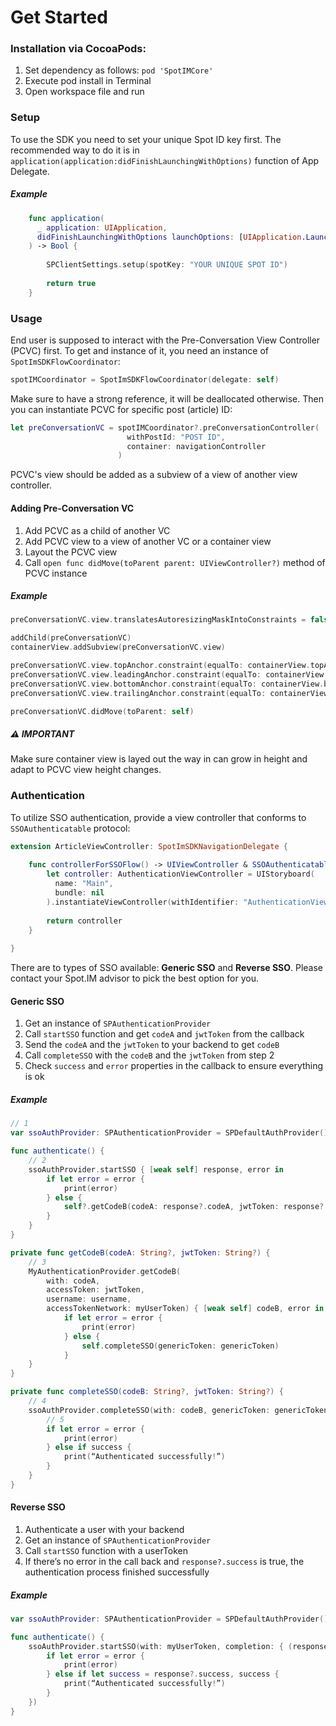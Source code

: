# Get Started

### Installation via CocoaPods:
1. Set dependency as follows: `pod 'SpotIMCore'`
2. Execute pod install in Terminal
3. Open workspace file and run

### Setup

To use the SDK you need to set your unique Spot ID key first. The recommended way to do it is in `application(application:didFinishLaunchingWithOptions)` function of App Delegate. 

##### Example

```swift
    func application(
      _ application: UIApplication, 
      didFinishLaunchingWithOptions launchOptions: [UIApplication.LaunchOptionsKey: Any]?
    ) -> Bool {
        
        SPClientSettings.setup(spotKey: "YOUR UNIQUE SPOT ID")
        
        return true
    }
```

### Usage
End user is supposed to interact with the Pre-Conversation View Controller (PCVC) first. To get and instance of it, you need an instance of `SpotImSDKFlowCoordinator`:
```swift
spotIMCoordinator = SpotImSDKFlowCoordinator(delegate: self)
```
Make sure to have a strong reference, it will be deallocated otherwise.
Then you can instantiate PCVC for specific post (article) ID:
```swift
let preConversationVC = spotIMCoordinator?.preConversationController(
                          withPostId: "POST ID",
                          container: navigationController
                        )
```

PCVC's view should be added as a subview of a view of another view controller.

#### Adding Pre-Conversation VC

1. Add PCVC as a child of another VC
2. Add PCVC view to a view of another VC or a container view
3. Layout the PCVC view
4. Call `open func didMove(toParent parent: UIViewController?)` method of PCVC instance

##### Example

```swift
preConversationVC.view.translatesAutoresizingMaskIntoConstraints = false

addChild(preConversationVC)
containerView.addSubview(preConversationVC.view)

preConversationVC.view.topAnchor.constraint(equalTo: containerView.topAnchor).isActive = true
preConversationVC.view.leadingAnchor.constraint(equalTo: containerView.leadingAnchor).isActive = true
preConversationVC.view.bottomAnchor.constraint(equalTo: containerView.bottomAnchor).isActive = true
preConversationVC.view.trailingAnchor.constraint(equalTo: containerView.trailingAnchor).isActive = true

preConversationVC.didMove(toParent: self)
```
##### ⚠️ IMPORTANT
Make sure container view is layed out the way in can grow in height and adapt to PCVC view height changes.

### Authentication

To utilize SSO authentication, provide a view controller that conforms to `SSOAuthenticatable` protocol:
```swift
extension ArticleViewController: SpotImSDKNavigationDelegate {
    
    func controllerForSSOFlow() -> UIViewController & SSOAuthenticatable {
        let controller: AuthenticationViewController = UIStoryboard(
          name: "Main", 
          bundle: nil
        ).instantiateViewController(withIdentifier: "AuthenticationViewController") as! AuthenticationViewController
        
        return controller
    }
    
}
```

There are to types of SSO available: **Generic SSO** and **Reverse SSO**. Please contact your Spot.IM advisor to pick the best option for you.

#### Generic SSO

1. Get an instance of `SPAuthenticationProvider`
2. Call `startSSO` function and get `codeA` and `jwtToken` from the callback
3. Send the `codeA` and the `jwtToken` to your backend to get `codeB`
4. Call `completeSSO` with the `codeB` and the `jwtToken` from step 2
5. Check `success` and `error` properties in the callback to ensure everything is ok

##### Example
```swift
// 1
var ssoAuthProvider: SPAuthenticationProvider = SPDefaultAuthProvider()

func authenticate() {
    // 2
    ssoAuthProvider.startSSO { [weak self] response, error in
        if let error = error {
            print(error)
        } else {
            self?.getCodeB(codeA: response?.codeA, jwtToken: response?.jwtToken)
        }
    }
}

private func getCodeB(codeA: String?, jwtToken: String?) {
    // 3
    MyAuthenticationProvider.getCodeB(
        with: codeA,
        accessToken: jwtToken,
        username: username,
        accessTokenNetwork: myUserToken) { [weak self] codeB, error in
            if let error = error {
                print(error)
            } else {
                self.completeSSO(genericToken: genericToken)
            }
    }
}

private func completeSSO(codeB: String?, jwtToken: String?) {
    // 4
    ssoAuthProvider.completeSSO(with: codeB, genericToken: genericToken) { [weak self] success, error in
        // 5
        if let error = error {
            print(error)
        } else if success {
            print(“Authenticated successfully!”)
        } 
    }
}
```

#### Reverse SSO

1. Authenticate a user with your backend
2. Get an instance of `SPAuthenticationProvider`
3. Call `startSSO` function with a userToken 
4. If there’s no error in the call back and `response?.success` is true, the authentication process finished successfully

##### Example
```swift
var ssoAuthProvider: SPAuthenticationProvider = SPDefaultAuthProvider()

func authenticate() {
    ssoAuthProvider.startSSO(with: myUserToken, completion: { (response, error) in
        if let error = error {
            print(error)
        } else if let success = response?.success, success {
            print(“Authenticated successfully!”)
        }
    })
}
```
